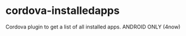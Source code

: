cordova-installedapps
=====================

Cordova plugin to get a list of all installed apps. ANDROID ONLY (4now)
